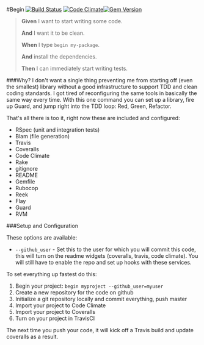 #Begin
[![Build Status](https://travis-ci.org/neverstopbuilding/begin.png)](https://travis-ci.org/neverstopbuilding/begin) [![Code Climate](https://codeclimate.com/github/neverstopbuilding/begin.png)](https://codeclimate.com/github/neverstopbuilding/begin)[![Gem Version](https://badge.fury.io/rb/begin.png)](http://badge.fury.io/rb/begin)

> **Given** I want to start writing some code.
>
> **And** I want it to be clean.
>
> **When** I type `begin my-package`.
>
> **And** install the dependencies.
>
> **Then** I can immediately start writing tests.

###Why?
I don't want a single thing preventing me from starting off (even the smallest) library without a good infrastructure to support TDD and clean coding standards. I got tired of reconfiguring the same tools in basically the same way every time. With this one command you can set up a library, fire up Guard, and jump right into the TDD loop: Red, Green, Refactor.

That's all there is too it, right now these are included and configured:

- RSpec (unit and integration tests)
- Blam (file generation)
- Travis
- Coveralls
- Code Climate
- Rake
- gitignore
- README
- Gemfile
- Rubocop
- Reek
- Flay
- Guard
- RVM

###Setup and Configuration

These options are available:

- `--github_user` - Set this to the user for which you will commit this code, this will turn on the readme widgets (coveralls, travis, code climate). You will still have to enable the repo and set up hooks with these services.


To set everything up fastest do this:

1. Begin your project: `begin myproject --github_user=myuser`
2. Create a new repository for the code on github
3. Initialize a git repository locally and commit everything, push master
4. Import your project to Code Climate
5. Import your project to Coveralls
6. Turn on your project in TravisCI

The next time you push your code, it will kick off a Travis build and update coveralls as a result.
